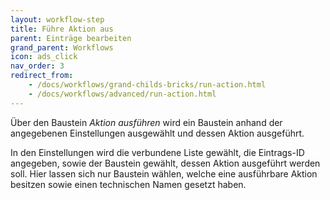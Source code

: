 ```yaml
---
layout: workflow-step
title: Führe Aktion aus
parent: Einträge bearbeiten
grand_parent: Workflows
icon: ads_click
nav_order: 3
redirect_from:
    - /docs/workflows/grand-childs-bricks/run-action.html
    - /docs/workflows/advanced/run-action.html
---
```


Über den Baustein _Aktion ausführen_ wird ein Baustein anhand der angegebenen Einstellungen ausgewählt und dessen Aktion ausgeführt.

In den Einstellungen wird die verbundene Liste gewählt, die Eintrags-ID angegeben, sowie der Baustein gewählt, dessen Aktion ausgeführt werden soll.
Hier lassen sich nur Baustein wählen, welche eine ausführbare Aktion besitzen sowie einen technischen Namen gesetzt haben.
